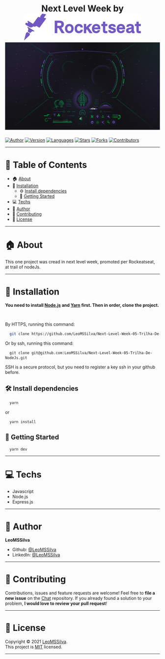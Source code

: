 <h1 align="center">
	Next Level Week by
	<br/>
	<img src="./public/rocketseat.svg">
	<br>
  <img width="900" src="./public/logo-nlw.jpg">
</h1>

[![Author](https://img.shields.io/badge/author-LeoMSSilva-blue?style=flat-square)](https://github.com/LeoMSSilva)
[![Version](https://img.shields.io/badge/version-1.0.0-blue.svg?cacheSeconds=2592000)](https://github.com/LeoMSSilva)
[![Languages](https://img.shields.io/github/languages/count/LeoMSSilva/Next-Level-Week-05-Trilha-De-NodeJs?color=blue&style=flat-square)](#)
[![Stars](https://img.shields.io/github/stars/LeoMSSilva/Next-Level-Week-05-Trilha-De-NodeJs?color=blue&style=flat-square)](https://github.com/LeoMSSilva/Next-Level-Week-05-Trilha-De-NodeJs/stargazers)
[![Forks](https://img.shields.io/github/forks/LeoMSSilva/Next-Level-Week-05-Trilha-De-NodeJs?color=blue&style=flat-square)](https://github.com/LeoMSSilva/Next-Level-Week-05-Trilha-De-NodeJs/network/members)
[![Contributors](https://img.shields.io/github/contributors/LeoMSSilva/Next-Level-Week-05-Trilha-De-NodeJs?color=blue&style=flat-square)](https://github.com/LeoMSSilva/Next-Level-Week-05-Trilha-De-NodeJs/graphs/contributors)

---

# :pushpin: Table of Contents
- :house: [About](#about)
- :dart: [Installation](#Installation)
	- :gear: [Install dependencies](##Install_dependencies)
	- :rocket: [Getting Started](##Getting_Started)
- :computer: [Techs](#Techs)
- :bust_in_silhouette: [Author](#Author)
- :handshake: [Contributing](#Contributing)
- :scroll: [License](#License)

---

# :house: About

This one project was cread in next level week, promoted per Rockeatseat, at trail of nodeJs.

---

# :dart: Installation

**You need to install [Node.js](https://pt-br.nodejs.org/) and [Yarn](https://yarnpkg.com/) first. Then in order, clone the project.**

<br/>

By HTTPS, running this command:

```bash
  git clone https://github.com/LeoMSSilva/Next-Level-Week-05-Trilha-De-NodeJs.git
```

Or by ssh, running this command:

```
  git clone git@github.com:LeoMSSilva/Next-Level-Week-05-Trilha-De-NodeJs.git
```

SSH is a secure protocol, but you need to register a key ssh in your github before.

## :hammer_and_wrench: Install dependencies

```bash
  yarn
```

or

```bash
  yarn install
```

## :rocket: Getting Started

```bash
  yarn dev
```

---

# :computer: Techs

- Javascript
- Node.js
- Express.js

---

# :bust_in_silhouette: Author

**LeoMSSilva**

* Github: [@LeoMSSilva](https://github.com/LeoMSSilva)
* LinkedIn: [@LeoMSSilva](https://linkedin.com/in/LeoMSSilva)

---

# :handshake: Contributing

Contributions, issues and feature requests are welcome! Feel free to **file a new issue** on the [Chat](https://github.com/LeoMSSilva/Next-Level-Week-05-Trilha-De-NodeJs/issues) repository. If you already found a solution to your problem, **I would love to review your pull request**!

---

# :scroll: License

Copyright :copyright: 2021 [LeoMSSilva](https://github.com/LeoMSSilva).
<br/>
This project is [MIT](https://github.com/LeoMSSilva/Next-Level-Week-05-Trilha-De-NodeJs/blob/main/LICENSE) licensed.

***
